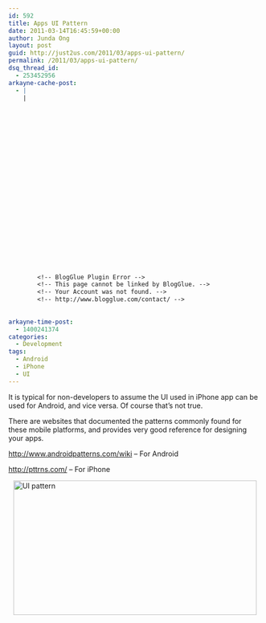 ```yaml
---
id: 592
title: Apps UI Pattern
date: 2011-03-14T16:45:59+00:00
author: Junda Ong
layout: post
guid: http://just2us.com/2011/03/apps-ui-pattern/
permalink: /2011/03/apps-ui-pattern/
dsq_thread_id:
  - 253452956
arkayne-cache-post:
  - |
    |
        
        
        
        
        
        
        
        
        
        
        
        
        
        
        
        
        
        
        
        
        
        
        
        <!-- BlogGlue Plugin Error -->
        <!-- This page cannot be linked by BlogGlue. -->
        <!-- Your Account was not found. -->
        <!-- http://www.blogglue.com/contact/ -->
        
        
arkayne-time-post:
  - 1400241374
categories:
  - Development
tags:
  - Android
  - iPhone
  - UI
---
```

It is typical for non-developers to assume the UI used in iPhone app can be used for Android, and vice versa. Of course that’s not true.

There are websites that documented the patterns commonly found for these mobile platforms, and provides very good reference for designing your apps.

<a href="http://www.androidpatterns.com/wiki" onclick="__gaTracker('send', 'event', 'outbound-article', 'http://www.androidpatterns.com/wiki', 'http://www.androidpatterns.com/wiki');" title="http://www.androidpatterns.com/wiki">http://www.androidpatterns.com/wiki</a> – For Android

<a href="http://pttrns.com/" onclick="__gaTracker('send', 'event', 'outbound-article', 'http://pttrns.com/', 'http://pttrns.com/');" title="http://pttrns.com/">http://pttrns.com/</a> – For iPhone

<a href="http://just2us.com/wp-content/uploads/2011/03/UI-pattern.jpg" onclick="__gaTracker('send', 'event', 'outbound-article', 'http://just2us.com/wp-content/uploads/2011/03/UI-pattern.jpg', '');"><img style="background-image: none; border-bottom: 0px; border-left: 0px; padding-left: 0px; padding-right: 0px; display: block; float: none; margin-left: auto; border-top: 0px; margin-right: auto; border-right: 0px; padding-top: 0px" title="UI pattern" border="0" alt="UI pattern" src="http://just2us.com/wp-content/uploads/2011/03/UI-pattern_thumb.jpg" width="484" height="268" /></a>

<div style="font-size:0px;height:0px;line-height:0px;margin:0;padding:0;clear:both">
</div>